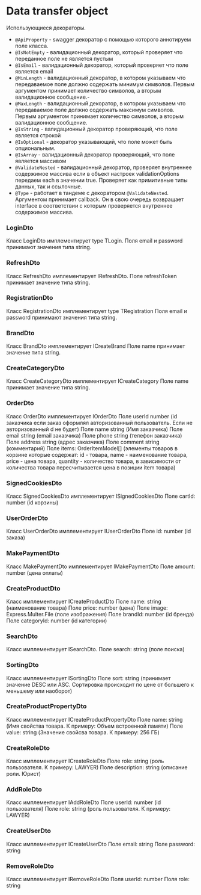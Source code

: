 # Data transfer object

Использующиеся декораторы.

- `@ApiProperty` - swagger декоратор с помощью которого аннотируем поле класса.
- `@IsNotEmpty` - валидационный декоратор, который проверяет что переданное поле не является пустым
- `@IsEmail` - валидационный декоратор, который проверяет что поле является email
- `@MinLength` - валидационный декоратор, в котором указываем что передаваемое поле должно содержать минимум символов. Первым аргументом принимает количество символов, а вторым валидационное сообщение.- 
- `@MaxLength` - валидационный декоратор, в котором указываем что передаваемое поле должно содержать максимум символов. Первым аргументом принимает количество символов, а вторым валидационное сообщение.
- `@IsString` - валидационный декоратор проверяющий, что поле является строкой
- `@IsOptional` - декоратор указывающий, что поле может быть опциональным.
- `@IsArray` - валидационный декоратор проверяющий, что поле является массивом
- `@ValidateNested` - валидационный декоратор, проверяет внутреннее содержимое массива если в объект настроек validationOptions передаем each в значении true. Проверяет как примитивные типы данных, так и ссылочные.
- `@Type` - работает в тандеме с декоратором `@ValidateNested`. Аргументом принимает callback. Он в свою очередь возвращает interface в соответствии с которым проверяется внутреннее содержимое массива.

### LoginDto

Класс LoginDto имплементирует type TLogin.
Поля email и password принимают значения типа string.

### RefreshDto

Класс RefreshDto имплементирует  IRefreshDto.
Поле refreshToken принимает значение типа string.

### RegistrationDto

Класс RegistrationDto имплементирует  type TRegistration
Поля email и password принимают значения типа string.

### BrandDto

Класс BrandDto имплементирует  ICreateBrand
Поле name принимает значение типа string.

### CreateCategoryDto

Класс CreateCategoryDto имплементирует  ICreateCategory
Поле name принимает значение типа string.

### OrderDto

Класс OrderDto имплементирует IOrderDto
Поле userId number (id заказчика если заказ оформлял авторизованный пользователь. Если не авторизованный d не будет)
Поле name string (Имя заказчика)
Поле email string (email заказчика)
Поле phone string (телефон заказчика)
Поле address string (адрес заказчика)
Поле comment string (комментарий)
Поле items: OrderItemModel[] (элементы товаров в корзине которые содержат:
id - товара, name - наименование товара, price - цена товара, quantity - количество товара, в зависимости от количества товара пересчитывается цена в позиции item товара)


### SignedCookiesDto

Класс SignedCookiesDto имплементирует  ISignedCookiesDto
Поле cartId: number (id корзины)

### UserOrderDto

Класс UserOrderDto имплементирует  IUserOrderDto
Поле id: number (id заказа)

### MakePaymentDto
Класс MakePaymentDto имплементирует  IMakePaymentDto
Поле amount: number (цена оплаты)

### CreateProductDto

Класс имплементирует  ICreateProductDto
Поле name: string (наименование товара)
Поле price: number (цена)
Поле image: Express.Multer.File (поле изображения)
Поле brandId: number (id бренда)
Поле categoryId: number (id категории)

### SearchDto

Класс имплементирует  ISearchDto.
Поле search: string (поле поиска)

### SortingDto

Класс имплементирует  ISortingDto
Поле sort: string (принимает значение DESC или ASC. Сортировка происходит по цене от большего к меньшему или наоборот)

### CreateProductPropertyDto

Класс имплементирует ICreateProductPropertyDto
Поле name: string (Имя свойства товара. К примеру: Объем встроенной памяти)
Поле value: string (Значение свойсва товара. К примеру: 256 ГБ)

### CreateRoleDto

Класс имплементирует ICreateRoleDto
Поле role: string (роль пользователя. К примеру: LAWYER)
Поле description: string (описание роли. Юрист)

### AddRoleDto

Класс имплементирует IAddRoleDto
Поле userId: number (id пользователя)
Поле role: string (роль пользователя. К примеру: LAWYER)

### CreateUserDto

Класс  имплементирует ICreateUserDto
Поле email: string
Поле password: string

### RemoveRoleDto

Класс имплементирует IRemoveRoleDto
Поля userId: number
Поля role: string